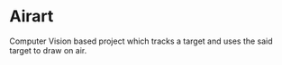 # Airart
Computer Vision based project which tracks a target and uses the said target to draw on air.
